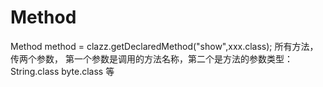 # Method
Method method = clazz.getDeclaredMethod("show",xxx.class); 所有方法，传两个参数，
第一个参数是调用的方法名称，第二个是方法的参数类型：String.class byte.class 等

